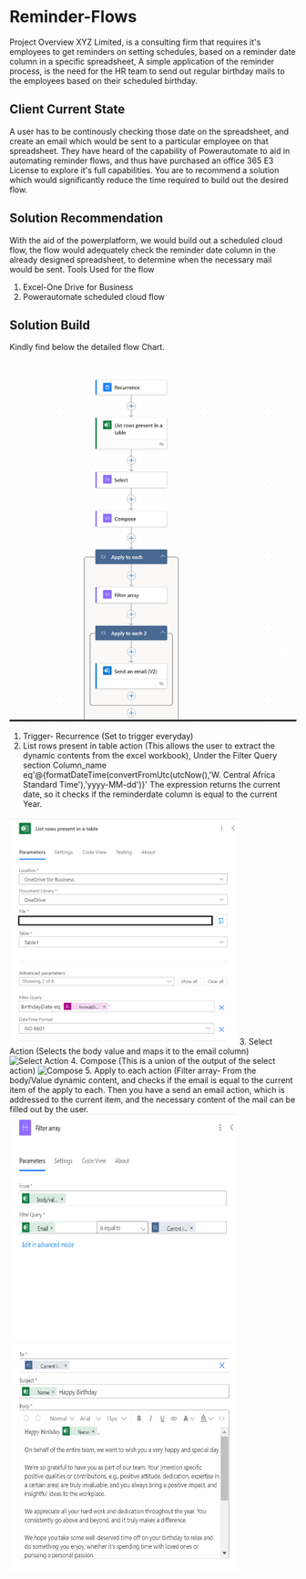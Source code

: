 # Reminder-Flows
Project Overview
XYZ Limited, is a consulting firm that requires it's employees to get reminders on setting schedules, based on a reminder date column in a specific spreadsheet, A simple application of the reminder process, is the need for the HR team to send out regular birthday mails to the employees based on their scheduled birthday.
## Client Current State
A user has to be continously checking those date on the spreadsheet, and create an email which would be sent to a particular employee on that spreadsheet. They have heard of the capability of Powerautomate to aid in automating reminder flows, and thus have purchased an office 365 E3 License to explore it's full capabilities. You are to recommend a solution which would significantly reduce the time required to build out the desired flow.
## Solution Recommendation
With the aid of the powerplatform, we would build out a scheduled cloud flow, the flow would adequately check the reminder date column in the already designed spreadsheet, to determine when the necessary mail would be sent. 
Tools Used for the flow
1. Excel-One Drive for Business
2. Powerautomate scheduled cloud flow

## Solution Build
Kindly find below the detailed flow Chart.
![Flow Chart](Reminder-Flow/Reminder-Automation.png)
1. Trigger- Recurrence (Set to trigger everyday)
2. List rows present in table action (This allows the user to extract the dynamic contents from the excel workbook), Under the Filter Query section Column_name eq'@{formatDateTime(convertFromUtc(utcNow(),'W. Central Africa Standard Time'),'yyyy-MM-dd')}' The expression returns the current date, so it checks if the reminderdate column is equal to the current Year.
<img src="Reminder-Flow/List-Rows.png" alt="Filter condition" width="400" height="400">
3. Select Action (Selects the body value and maps it to the email column)
<img src="Reminder-Flow/Select-action.png" alt="Select Action" width="400" height="400">
4. Compose (This is a union of the output of the select action)
<img src="Reminder-Flow/Select-action.png" alt="Compose" width="400" height="400">
5. Apply to each action (Filter array- From the body/Value dynamic content, and checks if the email is equal to the current item of the apply to each. Then you have a send an email action, which is addressed to the current item, and the necessary content of the mail can be filled out by the user.
<img src="Reminder-Flow/Filter-Array.png" alt="Compose" width="400" height="400">
<img src="Reminder-Flow/Birthday-Mail.png" alt="Compose" width="400" height="400">
